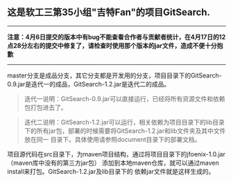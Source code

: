 ## 这是软工三第35小组"吉特Fan"的项目GitSearch.

-----------
**注意：4月6日提交的版本中有bug不能查看合作者与贡献者统计，在4月17日的12点28分左右的提交中修复了，请检查时使用那个版本的jar文件，造成不便十分抱歉**

-----------
master分支是成品分支，其它分支都是开发用的分支，项目目录下的GitSearch-0.9.jar是迭代一的成品，GitSearch-1.2.jar是迭代二的成品。
> 迭代一说明：GitSearch-0.9.jar可以直接运行，已经将所有资源文件和依赖包打包进去了。

> 迭代二说明：GitSearch-1.2.jar可以运行，相关依赖为项目目录下的lib目录下的所有jar包，部署的时候需要将GitSearch-1.2.jar和lib文件夹及其中文件放在同一
目录下。具体使用请参照document目录下的部署文档。

项目源代码在src目录下，为maven项目结构，通过将项目目录下的jfoenix-1.0.jar（maven库中没有的第三方jar包）
添加到本地maven仓库，就可以通过maven install来打包。GitSearch-1.2.jar及lib目录下的
依赖jar文件就是这样生成的。


